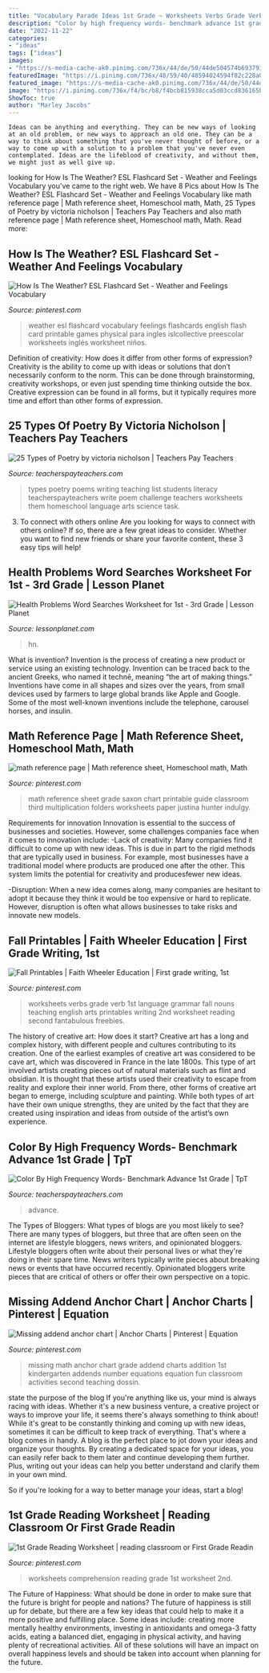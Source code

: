 ```yaml
---
title: "Vocabulary Parade Ideas 1st Grade ~ Worksheets Verbs Grade Verb 1st Language Grammar Fall Nouns Teaching English Arts Printables Writing 2nd Worksheet Reading Second Fantabulous Freebies"
description: "Color by high frequency words- benchmark advance 1st grade"
date: "2022-11-22"
categories:
- "ideas"
tags: ["ideas"]
images:
- "https://s-media-cache-ak0.pinimg.com/736x/44/de/50/44de504574b6937930eb2f00b7d2f48f.jpg"
featuredImage: "https://i.pinimg.com/736x/48/59/40/48594024594f82c228a09ada6257431e--saxon-math-math-interactive.jpg"
featured_image: "https://s-media-cache-ak0.pinimg.com/736x/44/de/50/44de504574b6937930eb2f00b7d2f48f.jpg"
image: "https://i.pinimg.com/736x/f4/bc/b8/f4bcb815938cca5d03ccd836165b4a53--reading-comprehension-worksheets-first-grade-reading.jpg"
ShowToc: true
author: "Marley Jacobs"
---
```




    Ideas can be anything and everything. They can be new ways of looking at an old problem, or new ways to approach an old one. They can be a way to think about something that you've never thought of before, or a way to come up with a solution to a problem that you've never even contemplated. Ideas are the lifeblood of creativity, and without them, we might just as well give up.

	

		
looking for How Is The Weather? ESL Flashcard Set - Weather and Feelings Vocabulary you've came to the right web. We have 8 Pics about How Is The Weather? ESL Flashcard Set - Weather and Feelings Vocabulary like math reference page | Math reference sheet, Homeschool math, Math, 25 Types of Poetry by victoria nicholson | Teachers Pay Teachers and also math reference page | Math reference sheet, Homeschool math, Math. Read more:
		
    
## How Is The Weather? ESL Flashcard Set - Weather And Feelings Vocabulary

<img loading=lazy src="https://i.pinimg.com/736x/65/c7/e4/65c7e4d392c8761dbf9a2d2df45f80ac.jpg" onerror="this.onerror=null;this.src='https://tse1.mm.bing.net/th?id=OIP.DWFIDhGniDItWst45MJbSgHaKe&amp;pid=15.1';" alt="How Is The Weather? ESL Flashcard Set - Weather and Feelings Vocabulary">

_Source: pinterest.com_

>weather esl flashcard vocabulary feelings flashcards english flash card printable games physical para ingles islcollective preescolar worksheets inglés worksheet niños. 

	

Definition of creativity: How does it differ from other forms of expression?
Creativity is the ability to come up with ideas or solutions that don’t necessarily conform to the norm. This can be done through brainstorming, creativity workshops, or even just spending time thinking outside the box. Creative expression can be found in all forms, but it typically requires more time and effort than other forms of expression.

    
## 25 Types Of Poetry By Victoria Nicholson | Teachers Pay Teachers

<img loading=lazy src="https://ecdn.teacherspayteachers.com/thumbitem/25-Types-of-Poetry-1345702689/original-123703-4.jpg" onerror="this.onerror=null;this.src='https://tse2.mm.bing.net/th?id=OIP.__G2QBQicCyudjBUtlQsqAAAAA&amp;pid=15.1';" alt="25 Types of Poetry by victoria nicholson | Teachers Pay Teachers">

_Source: teacherspayteachers.com_

>types poetry poems writing teaching list students literacy teacherspayteachers write poem challenge teachers worksheets them homeschool language arts science task. 

	

3. To connect with others online
Are you looking for ways to connect with others online? If so, there are a few great ideas to consider. Whether you want to find new friends or share your favorite content, these 3 easy tips will help!

    
## Health Problems Word Searches Worksheet For 1st - 3rd Grade | Lesson Planet

<img loading=lazy src="http://content.lessonplanet.com/resources/thumbnails/202146/large/cgrmlwnvbnzlcnqymdezmdmzmc03nja4ltfkzw5xcmcuanbn.jpg?1414296562" onerror="this.onerror=null;this.src='https://tse2.mm.bing.net/th?id=OIP.RY-4cxG7Y8WbK3INbnizfwHaKe&amp;pid=15.1';" alt="Health Problems Word Searches Worksheet for 1st - 3rd Grade | Lesson Planet">

_Source: lessonplanet.com_

>hn. 

	

What is invention?
Invention is the process of creating a new product or service using an existing technology. Invention can be traced back to the ancient Greeks, who named it technē, meaning “the art of making things.” Inventions have come in all shapes and sizes over the years, from small devices used by farmers to large global brands like Apple and Google. Some of the most well-known inventions include the telephone, carousel horses, and insulin.

    
## Math Reference Page | Math Reference Sheet, Homeschool Math, Math

<img loading=lazy src="https://i.pinimg.com/736x/48/59/40/48594024594f82c228a09ada6257431e--saxon-math-math-interactive.jpg" onerror="this.onerror=null;this.src='https://tse1.mm.bing.net/th?id=OIP.ydtTEsonPYiBLVcOOeP1PwHaJ3&amp;pid=15.1';" alt="math reference page | Math reference sheet, Homeschool math, Math">

_Source: pinterest.com_

>math reference sheet grade saxon chart printable guide classroom third multiplication folders worksheets paper justina hunter indulgy. 

	

Requirements for innovation
Innovation is essential to the success of businesses and societies. However, some challenges companies face when it comes to innovation include:
-Lack of creativity: Many companies find it difficult to come up with new ideas. This is due in part to the rigid methods that are typically used in business. For example, most businesses have a traditional model where products are produced one after the other. This system limits the potential for creativity and producesfewer new ideas.

-Disruption: When a new idea comes along, many companies are hesitant to adopt it because they think it would be too expensive or hard to replicate. However, disruption is often what allows businesses to take risks and innovate new models.

    
## Fall Printables | Faith Wheeler Education | First Grade Writing, 1st

<img loading=lazy src="https://i.pinimg.com/736x/ab/ff/f4/abfff49a72cb566a7e258b8a9b4ef9d9--teaching-first-grade-first-grade-teachers.jpg" onerror="this.onerror=null;this.src='https://tse4.mm.bing.net/th?id=OIP.8tVCcQoHaDkp2FCUlI-KMgDYEg&amp;pid=15.1';" alt="Fall Printables | Faith Wheeler Education | First grade writing, 1st">

_Source: pinterest.com_

>worksheets verbs grade verb 1st language grammar fall nouns teaching english arts printables writing 2nd worksheet reading second fantabulous freebies. 

	

The history of creative art: How does it start?
Creative art has a long and complex history, with different people and cultures contributing to its creation. One of the earliest examples of creative art was considered to be cave art, which was discovered in France in the late 1800s. This type of art involved artists creating pieces out of natural materials such as flint and obsidian. It is thought that these artists used their creativity to escape from reality and explore their inner world. From there, other forms of creative art began to emerge, including sculpture and painting. While both types of art have their own unique strengths, they are united by the fact that they are created using inspiration and ideas from outside of the artist’s own experience.

    
## Color By High Frequency Words- Benchmark Advance 1st Grade | TpT

<img loading=lazy src="https://ecdn.teacherspayteachers.com/thumbitem/Color-By-High-Frequency-Words-Benchmark-Advance-1st-Grade-3633943-1528736020/original-3633943-4.jpg" onerror="this.onerror=null;this.src='https://tse2.mm.bing.net/th?id=OIP.jgsZnGOuG_zH8i803dC-sgAAAA&amp;pid=15.1';" alt="Color By High Frequency Words- Benchmark Advance 1st Grade | TpT">

_Source: teacherspayteachers.com_

>advance. 

	

The Types of Bloggers: What types of blogs are you most likely to see?
There are many types of bloggers, but three that are often seen on the internet are lifestyle bloggers, news writers, and opinionated bloggers. Lifestyle bloggers often write about their personal lives or what they're doing in their spare time. News writers typically write pieces about breaking news or events that have occurred recently. Opinionated bloggers write pieces that are critical of others or offer their own perspective on a topic.

    
## Missing Addend Anchor Chart | Anchor Charts | Pinterest | Equation

<img loading=lazy src="https://s-media-cache-ak0.pinimg.com/736x/44/de/50/44de504574b6937930eb2f00b7d2f48f.jpg" onerror="this.onerror=null;this.src='https://tse4.mm.bing.net/th?id=OIP.O_PnKVYNCwQw-oJN1mL3OQHaJ6&amp;pid=15.1';" alt="Missing addend anchor chart | Anchor Charts | Pinterest | Equation">

_Source: pinterest.com_

>missing math anchor chart grade addend charts addition 1st kindergarten addends number equations equation fun classroom activities second teaching dossin. 

	

state the purpose of the blog
If you're anything like us, your mind is always racing with ideas. Whether it's a new business venture, a creative project or ways to improve your life, it seems there's always something to think about! While it's great to be constantly thinking and coming up with new ideas, sometimes it can be difficult to keep track of everything. That's where a blog comes in handy.
A blog is the perfect place to jot down your ideas and organize your thoughts. By creating a dedicated space for your ideas, you can easily refer back to them later and continue developing them further. Plus, writing out your ideas can help you better understand and clarify them in your own mind.

So if you're looking for a way to better manage your ideas, start a blog!

    
## 1st Grade Reading Worksheet | Reading Classroom Or First Grade Readin

<img loading=lazy src="https://i.pinimg.com/736x/f4/bc/b8/f4bcb815938cca5d03ccd836165b4a53--reading-comprehension-worksheets-first-grade-reading.jpg" onerror="this.onerror=null;this.src='https://tse2.mm.bing.net/th?id=OIP.1-3PC0d-g6AARKEhMDdjQAHaJl&amp;pid=15.1';" alt="1st Grade Reading Worksheet | reading classroom or First Grade Readin">

_Source: pinterest.com_

>worksheets comprehension reading grade 1st worksheet 2nd. 

	

The Future of Happiness: What should be done in order to make sure that the future is bright for people and nations?
The future of happiness is still up for debate, but there are a few key ideas that could help to make it a more positive and fulfilling place. Some ideas include: creating more mentally healthy environments, investing in antioxidants and omega-3 fatty acids, eating a balanced diet, engaging in physical activity, and having plenty of recreational activities. All of these solutions will have an impact on overall happiness levels and should be taken into account when planning for the future.

